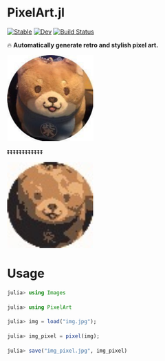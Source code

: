 # PixelArt.jl

[![Stable](https://img.shields.io/badge/docs-stable-blue.svg)](https://abap34.github.io/PixelArt.jl/stable)
[![Dev](https://img.shields.io/badge/docs-dev-blue.svg)](https://abap34.github.io/PixelArt.jl/dev)
[![Build Status](https://travis-ci.com/abap34/PixelArt.jl.svg?branch=master)](https://travis-ci.com/abap34/PixelArt.jl)


🔥 **Automatically generate retro and stylish pixel art.**


<img src="example/img.jpg" width="200">

⏬⏬⏬⏬⏬⏬⏬⏬⏬⏬⏬⏬

<img src="example/img_pixel.jpg" width="200">


# Usage

```julia
julia> using Images

julia> using PixelArt

julia> img = load("img.jpg");

julia> img_pixel = pixel(img);

julia> save("img_pixel.jpg", img_pixel)
```

